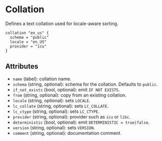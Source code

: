 # Collation

Defines a text collation used for locale-aware sorting.

```hcl
collation "en_us" {
  schema = "public"
  locale = "en_US"
  provider = "icu"
}
```

## Attributes
- `name` (label): collation name.
- `schema` (string, optional): schema for the collation. Defaults to `public`.
- `if_not_exists` (bool, optional): emit `IF NOT EXISTS`.
- `from` (string, optional): copy from an existing collation.
- `locale` (string, optional): sets `LOCALE`.
- `lc_collate` (string, optional): sets `LC_COLLATE`.
- `lc_ctype` (string, optional): sets `LC_CTYPE`.
- `provider` (string, optional): provider such as `icu` or `libc`.
- `deterministic` (bool, optional): emit `DETERMINISTIC = true|false`.
- `version` (string, optional): sets `VERSION`.
- `comment` (string, optional): documentation comment.
